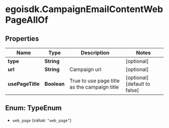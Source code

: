 # egoisdk.CampaignEmailContentWebPageAllOf

## Properties

Name | Type | Description | Notes
------------ | ------------- | ------------- | -------------
**type** | **String** |  | [optional] 
**url** | **String** | Campaign url | [optional] 
**usePageTitle** | **Boolean** | True to use page title as the campaign title | [optional] [default to false]



## Enum: TypeEnum


* `web_page` (value: `"web_page"`)




